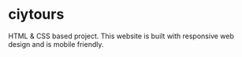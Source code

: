 # ciytours
HTML &amp; CSS based project. This website is built with responsive web design and is mobile friendly. 
